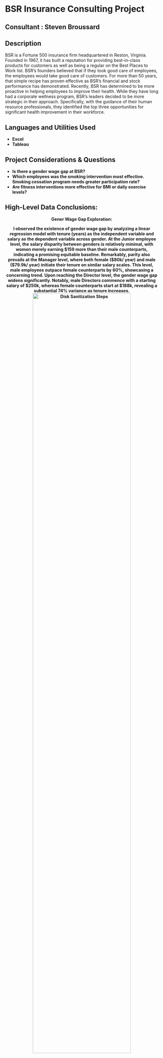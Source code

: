 <h1>BSR Insurance Consulting Project</h1>

  ## Consultant : Steven Broussard

<h2>Description</h2>
BSR is a Fortune 500 insurance firm headquartered in Reston, Virginia. Founded in 1967, it has built a reputation for providing best-in-class products for customers as well as being a regular on the Best Places to Work list. BSR’s founders believed that if they took good care of employees, the employees would take good care of customers. For more than 50 years, that simple recipe has proven effective as BSR’s financial and stock performance has demonstrated. Recently, BSR has determined to be more proactive in helping employees to improve their health. While they have long had a corporate wellness program, BSR’s leaders decided to be more strategic in their approach. Specifically, with the guidance of their human resource professionals, they identified the top three opportunities for significant health improvement in their workforce.
<br />


<h2>Languages and Utilities Used</h2>

- <b> Excel </b> 
- <b> Tableau</b>

<h2>Project Considerations & Questions</h2>

- <b>  Is there a gender wage gap at BSR? </b> 
- <b>  Which employees was the smoking intervention most effective. Smoking cessation program needs greater participation rate? </b>
- <b>  Are fitness interventions more effective for BMI or daily exercise levels? </b> 

<h2>High-Level Data Conclusions:</h2>

<p align="center">
<b> Gener Wage Gap Exploration: <br/>
  
<p align="center"> I observed the existence of gender wage gap by analyzing a linear regression model with tenure (years) as the independent variable and salary as the dependent variable across gender. At the Junior employee level, the salary disparity between genders is relatively minimal, with women merely earning $159 more than their male counterparts, indicating a promising equitable baseline. Remarkably, parity also prevails at the Manager level, where both female ($80k/ year) and male ($79.9k/ year) initiate their tenure on similar salary scales. This level, male employees outpace female counterparts by 60%, showcasing a concerning trend. Upon reaching the Director level, the gender wage gap widens significantly. Notably, male Directors commence with a starting salary of $250k, whereas female counterparts start at $188k, revealing a substantial 74% variance as tenure increases. 
  
<img src="https://i.imgur.com/HA0LkAR.png" height="80%" width="80%" alt="Disk Sanitization Steps"/>
<br />

<br />
<p align="center">
 Smoking Intervention Effectiveness: 
  
<p align="center"> Out of 249 employees who opted to participate in the smoking cessation program, only 28 quit smoking (number of cigarettes smoked per day = 0), a success rate of 11% comprising a mix of 21 Junior employees, 1 Director, and 6 Managers who quit smoking. While only 11% of the workforce quit, the overall reduction in the number of cigarettes smoked was 32% across job levels. We also note that the 249 participants reported higher scores on the job engagement and overall job satisfaction, measured by comparing pre (2.6) and post (4.6) satisfaction surveys (range from 1- 5). Overall, smoking levels were reduced, and employees reported higher satisfaction scores. There is no subset for which this intervention was most effective. With average scores increasing in engagement questions and average number of cigarettes smoked decreasing across all employee and job levels, this intervention was generally effective. However, with only 11% quitting completely, BSR should consider other strategies to encourage people to quit completely. We also note the total cost for this program is $1.5M ($6.4k * 249). Total savings are $162k ($5.8k *249 employees)
  
<img src="https://i.imgur.com/FyEtQuT.png" height="80%" width="80%" alt="Disk Sanitization Steps"/>
<br />
<p align="center">
 Fitness Intervention vs. Daily Exercise: 
  
<p align="center"> The “Get Fit” program had a successful participation rate (67% or 999 employees). We observed participation was evenly split between females and male participation. Across participants, daily exercise time increased by 3.2 mins (or 15.6%) and BMI values dropped from 2.03 BMI points (or 7.9%). Based on research supporting BMI levels at 25, we note that 177 participants improved BMI levels to the healthy level. This translates to a savings cost of $696k annually, as employer sponsored health cost would have reduced from $8.1k to $3.8k. Contrastingly, we established that success for daily exercise levels meant a minimum of 30 minutes daily to achieve optimum health benefits. We note that only 74 employees increased daily exercise to this level, translating to $384k cost savings ($406k savings in diabetes/ cholesterol related health coverage - $22k in program cost).  We recommend BSR investing in the BMI fitness initiative which resulted in a significant health care costs reduction and increased employee performance.
  
<img src="https://i.imgur.com/fpP5Vrf.png" height="80%" width="80%" alt="Disk Sanitization Steps"/>
<br />

<!--
 ```diff
- text in red
+ text in green
! text in orange
# text in gray
@@ text in purple (and bold)@@
```
--!>
